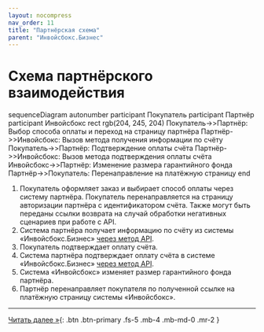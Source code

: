 ```yaml
---
layout: nocompress
nav_order: 11
title: "Партнёрская схема"
parent: "Инвойсбокс.Бизнес"
---
```


# Схема партнёрского взаимодействия

<div class="mermaid">
sequenceDiagram
    autonumber
    participant Покупатель
    participant Партнёр
    participant Инвойсбокс
    rect rgb(204, 245, 204)
      Покупатель->>Партнёр: Выбор способа оплаты и переход на страницу партнёра
      Партнёр->>Инвойсбокс: Вызов метода получения информации по счёту
      Покупатель->>Партнёр: Подтверждение оплаты счёта
      Партнёр->>Инвойсбокс: Вызов метода подтверждения оплаты счёта
      Инвойсбокс->>Партнёр: Изменение размера гарантийного фонда
      Партнёр->>Покупатель: Перенаправление на платёжную страницу
    end
</div>

1. Покупатель оформляет заказ и выбирает способ оплаты через систему партнёра. Покупатель перенаправляется на страницу авторизации партнёра с идентификатором счёта.  Также могут быть переданы ссылки возврата на случай обработки негативных сценариев при работе с API.
1. Система партнёра получает информацию по счёту из системы &laquo;Инвойсбокс.Бизнес&raquo; [через метод API](/docs/business/get/).
1. Покупатель подтверждает оплату счёта.
1. Система партнёра подтверждает оплату счёта в системе &laquo;Инвойсбокс.Бизнес&raquo; [через метод API](/docs/business/confirm_payment/).
1. Система &laquo;Инвойсбокс&raquo; изменяет размер гарантийного фонда партнёра.
1. Партнёр перенаправляет покупателя по полученной ссылке на платёжную страницу системы &laquo;Инвойсбокс&raquo;.

---

[Читать далее &raquo;](/docs/dictionary/){: .btn .btn-primary .fs-5 .mb-4 .mb-md-0 .mr-2 }

